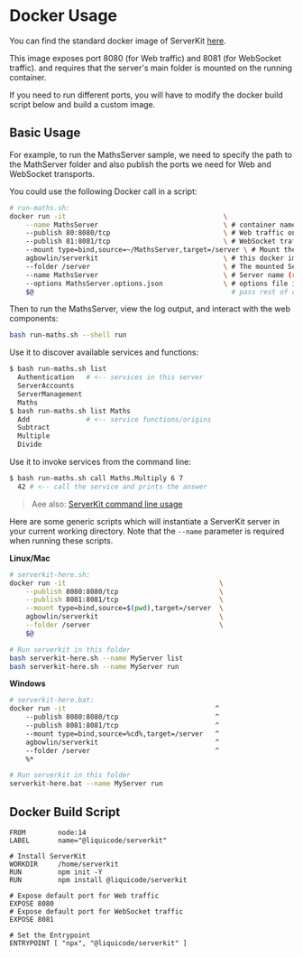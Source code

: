
# Docker Usage

You can find the standard docker image of ServerKit [here](https://hub.docker.com/r/agbowlin/serverkit).

This image exposes port 8080 (for Web traffic) and 8081 (for WebSocket traffic).
and requires that the server's main folder is mounted on the running container.

If you need to run different ports, you will have to modify the docker build script below and build a custom image.


Basic Usage
---------------------------------------------------------------------

For example, to run the MathsServer sample, we need to specify the path
to the MathServer folder and also publish the ports we need for Web and WebSocket transports.

You could use the following Docker call in a script:

~~~bash
# run-maths.sh:
docker run -it                                       \
	--name MathsServer                               \ # container name (optional)
	--publish 80:8080/tcp                            \ # Web traffic on port 80
	--publish 81:8081/tcp                            \ # WebSocket traffic on port 81
	--mount type=bind,source=~/MathsServer,target=/server \ # Mount the Server Folder (code and data)
	agbowlin/serverkit                               \ # this docker image
	--folder /server                                 \ # The mounted Server Folder
	--name MathsServer                               \ # Server name (required)
	--options MathsServer.options.json               \ # options file in Server Folder
	$@                                                 # pass rest of command line to SerevrKit
~~~

Then to run the MathsServer, view the log output, and interact with the web components:
~~~bash
bash run-maths.sh --shell run
~~~

Use it to discover available services and functions:
~~~bash
$ bash run-maths.sh list
  Authentication   # <-- services in this server
  ServerAccounts
  ServerManagement
  Maths
$ bash run-maths.sh list Maths
  Add              # <-- service functions/origins
  Subtract
  Multiple
  Divide
~~~

Use it to invoke services from the command line:
~~~bash
$ bash run-maths.sh call Maths.Multiply 6 7
  42 # <-- call the service and prints the answer
~~~

> Aee also: [ServerKit command line usage](111-Server-Cli.md)


Here are some generic scripts which will instantiate a ServerKit server
in your current working directory.
Note that the `--name` parameter is required when running these scripts.

**Linux/Mac**
~~~bash
# serverkit-here.sh:
docker run -it                                      \
	--publish 8080:8080/tcp                         \
	--publish 8081:8081/tcp                         \
	--mount type=bind,source=$(pwd),target=/server  \
	agbowlin/serverkit                              \
	--folder /server                                \
	$@
~~~
~~~bash
# Run serverkit in this folder
bash serverkit-here.sh --name MyServer list
bash serverkit-here.sh --name MyServer run
~~~

**Windows**
~~~bash
# serverkit-here.bat:
docker run -it                                     ^
	--publish 8080:8080/tcp                        ^
	--publish 8081:8081/tcp                        ^
	--mount type=bind,source=%cd%,target=/server   ^
	agbowlin/serverkit                             ^
	--folder /server                               ^
	%*
~~~
~~~bash
# Run serverkit in this folder
serverkit-here.bat --name MyServer run
~~~


Docker Build Script
---------------------------------------------------------------------

~~~docker
FROM		node:14
LABEL		name="@liquicode/serverkit"

# Install ServerKit
WORKDIR		/home/serverkit
RUN			npm init -Y
RUN			npm install @liquicode/serverkit

# Expose default port for Web traffic
EXPOSE 8080
# Expose default port for WebSocket traffic
EXPOSE 8081

# Set the Entrypoint
ENTRYPOINT [ "npx", "@liquicode/serverkit" ]
~~~


